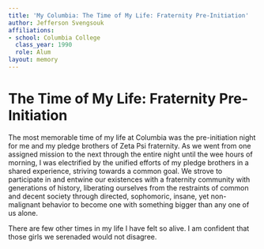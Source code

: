 ```yaml
---
title: 'My Columbia: The Time of My Life: Fraternity Pre-Initiation'
author: Jefferson Svengsouk
affiliations:
- school: Columbia College
  class_year: 1990
  role: Alum
layout: memory
---
```


# The Time of My Life: Fraternity Pre-Initiation

The most memorable time of my life at Columbia was the pre-initiation night for me and my pledge brothers of Zeta Psi fraternity. As we went from one assigned mission to the next through the entire night until the wee hours of morning, I was electrified by the unified efforts of my pledge brothers in a shared experience, striving towards a common goal. We strove to participate in and entwine our existences with a fraternity community with generations of history, liberating ourselves from the restraints of common and decent society through directed, sophomoric, insane, yet non-malignant behavior to become one with something bigger than any one of us alone. 

There are few other times in my life I have felt so alive. I am confident that those girls we serenaded would not disagree.
